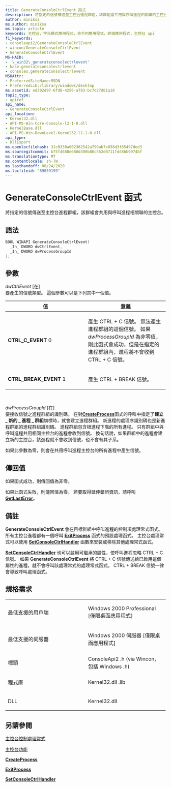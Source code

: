 ```yaml
---
title: GenerateConsoleCtrlEvent 函式
description: 將指定的信號傳送至主控台進程群組，該群組會共用與呼叫進程相關聯的主控台。
author: miniksa
ms.author: miniksa
ms.topic: article
keywords: 主控台，字元模式應用程式，命令列應用程式，終端應用程式，主控台 api
f1_keywords:
- consoleapi2/GenerateConsoleCtrlEvent
- wincon/GenerateConsoleCtrlEvent
- GenerateConsoleCtrlEvent
MS-HAID:
- '\_win32\_generateconsolectrlevent'
- base.generateconsolectrlevent
- consoles.generateconsolectrlevent
MSHAttr:
- PreferredSiteName:MSDN
- PreferredLib:/library/windows/desktop
ms.assetid: ed392d97-6fd0-4256-a783-bc7d27d01a10
topic_type:
- apiref
api_name:
- GenerateConsoleCtrlEvent
api_location:
- Kernel32.dll
- API-MS-Win-Core-Console-l2-1-0.dll
- KernelBase.dll
- API-MS-Win-DownLevel-Kernel32-l1-1-0.dll
api_type:
- DllExport
ms.openlocfilehash: 31c0330a002362542a799ab7e038d3f65497ded3
ms.sourcegitcommit: b75f4688e080d300b80c552d0711fdd86b9974bf
ms.translationtype: MT
ms.contentlocale: zh-TW
ms.lasthandoff: 08/24/2020
ms.locfileid: "89059199"
---
```

# <a name="generateconsolectrlevent-function"></a>GenerateConsoleCtrlEvent 函式


將指定的信號傳送至主控台進程群組，該群組會共用與呼叫進程相關聯的主控台。

<a name="syntax"></a>語法
------

```C
BOOL WINAPI GenerateConsoleCtrlEvent(
  _In_ DWORD dwCtrlEvent,
  _In_ DWORD dwProcessGroupId
);
```

<a name="parameters"></a>參數
----------

*dwCtrlEvent* \[在\]  
要產生的信號類型。 這個參數可以是下列其中一個值。

<table>
<colgroup>
<col width="50%" />
<col width="50%" />
</colgroup>
<thead>
<tr class="header">
<th>值</th>
<th>意義</th>
</tr>
</thead>
<tbody>
<tr class="odd">
<td><span id="CTRL_C_EVENT"></span><span id="ctrl_c_event"></span>
<strong>CTRL_C_EVENT</strong> 0</td>
<td><p>產生 CTRL + C 信號。 無法產生進程群組的這個信號。 如果 <em>dwProcessGroupId</em> 為非零值，則此函式會成功，但是在指定的進程群組內，進程將不會收到 CTRL + C 信號。</p></td>
</tr>
<tr class="even">
<td><span id="CTRL_BREAK_EVENT"></span><span id="ctrl_break_event"></span>
<strong>CTRL_BREAK_EVENT</strong> 1</td>
<td><p>產生 CTRL + BREAK 信號。</p></td>
</tr>
</tbody>
</table>

 

*dwProcessGroupId* \[在\]  
要接收信號之進程群組的識別碼。 在對[**CreateProcess**](https://msdn.microsoft.com/library/windows/desktop/ms682425)函式的呼叫中指定了**建立 \_ 新的 \_ 進程 \_ 群組**旗標時，就會建立進程群組。 新進程的處理序識別碼也是新進程群組的進程群組識別碼。 進程群組包含根進程下階的所有進程。 只有群組中與呼叫進程共用相同主控台的進程會收到信號。 換句話說，如果群組中的進程會建立新的主控台，該進程就不會收到信號，也不會有其子系。

如果此參數為零，則會在共用呼叫進程主控台的所有進程中產生信號。

<a name="return-value"></a>傳回值
------------

如果函式成功，則傳回值為非零。

如果此函式失敗，則傳回值為零。 若要取得延伸錯誤資訊，請呼叫 [**GetLastError**](https://msdn.microsoft.com/library/windows/desktop/ms679360)。

<a name="remarks"></a>備註
-------

**GenerateConsoleCtrlEvent** 會在目標群組中呼叫進程的控制項處理常式函式。 所有主控台進程都有一個呼叫 [**ExitProcess**](https://msdn.microsoft.com/library/windows/desktop/ms682658) 函式的預設處理函式。 主控台處理常式可以使用 [**SetConsoleCtrlHandler**](setconsolectrlhandler.md) 函數來安裝或移除其他處理常式函式。

[**SetConsoleCtrlHandler**](setconsolectrlhandler.md) 也可以啟用可繼承的屬性，使呼叫進程忽略 CTRL + C 信號。 如果 **GenerateConsoleCtrlEvent** 將 CTRL + C 信號傳送給已啟用這個屬性的進程，就不會呼叫該處理常式的處理常式函式。 CTRL + BREAK 信號一律會導致呼叫處理函式。

<a name="requirements"></a>規格需求
------------

<table>
<colgroup>
<col width="50%" />
<col width="50%" />
</colgroup>
<tbody>
<tr class="odd">
<td><p>最低支援的用戶端</p></td>
<td><p>Windows 2000 Professional [僅限桌面應用程式]</p></td>
</tr>
<tr class="even">
<td><p>最低支援的伺服器</p></td>
<td><p>Windows 2000 伺服器 [僅限桌面應用程式]</p></td>
</tr>
<tr class="odd">
<td><p>標頭</p></td>
<td>ConsoleApi2 .h (via Wincon，包括 Windows .h) </td>
</tr>
<tr class="even">
<td><p>程式庫</p></td>
<td>Kernel32.dll .lib</td>
</tr>
<tr class="odd">
<td><p>DLL</p></td>
<td>Kernel32.dll</td>
</tr>
<tr class="even">
</tr>
<tr class="odd">
</tr>
<tr class="even">
</tr>
</tbody>
</table>

## <a name="span-idsee_alsospansee-also"></a><span id="see_also"></span>另請參閱


[主控台控制處理常式](console-control-handlers.md)

[主控台功能](console-functions.md)

[**CreateProcess**](https://msdn.microsoft.com/library/windows/desktop/ms682425)

[**ExitProcess**](https://msdn.microsoft.com/library/windows/desktop/ms682658)

[**SetConsoleCtrlHandler**](setconsolectrlhandler.md)

 

 




